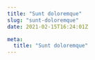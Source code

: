 ```yaml
---
title: "Sunt doloremque"
slug: "sunt-doloremque"
date: 2021-02-15T16:24:01Z

meta:
  title: "Sunt doloremque"
---
```



